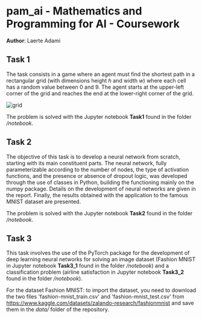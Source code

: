 # pam_ai - Mathematics and Programming for AI - Coursework

**Author**: Laerte Adami

## Task 1
The task consists in a game where an agent must find the shortest path in a rectangular grid (with dimensions height $h$ and width $w$) where each cell has a random value between 0 and 9. The agent starts at the upper-left corner of the grid and reaches the end at the lower-right corner of the grid.


![grid](https://user-images.githubusercontent.com/115791653/200920148-886cb592-bb57-4abe-a2ae-579ef22cbeca.png)

The problem is solved with the Jupyter notebook **Task1** found in the folder */notebook*.

## Task 2
The objective of this task is to develop a neural network from scratch, starting with its main constituent parts. The neural network, fully parameterizable according to the number of nodes, the type of activation functions, and the presence or absence of dropout logic, was developed through the use of classes in Python, building the functioning mainly on the numpy package. Details on the development of neural networks are given in the report. Finally, the results obtained with the application to the famous MNIST dataset are presented.

The problem is solved with the Jupyter notebook **Task2** found in the folder */notebook*.

## Task 3

This task involves the use of the PyTorch package for the development of deep learning neural networks for solving an image dataset (Fashion MNIST in Jupyter notebook **Task3_1** found in the folder */notebook*) and a classification problem (airline satisfaction in Jupyter notebook **Task3_2** found in the folder */notebook*).

For the dataset Fashion MNIST: to import the dataset, you need to download the two files 'fashion-mnist_train.csv' and 'fashion-mnist_test.csv' from https://www.kaggle.com/datasets/zalando-research/fashionmnist and save them in the *data/*  folder of the repository.
